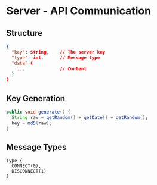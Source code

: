 # Server - API Communication
## Structure
```json
{
  "key": String,    // The server key
  "type": int,      // Message type
  "data" {
    ...             // Content          
  }
}
```
## Key Generation
```java
public void generate() {
  String raw = getRandom() + getDate() + getRandom();
  key = md5(raw);
}
```
## Message Types
```
Type {
  CONNECT(0),
  DISCONNECT(1)
}
```